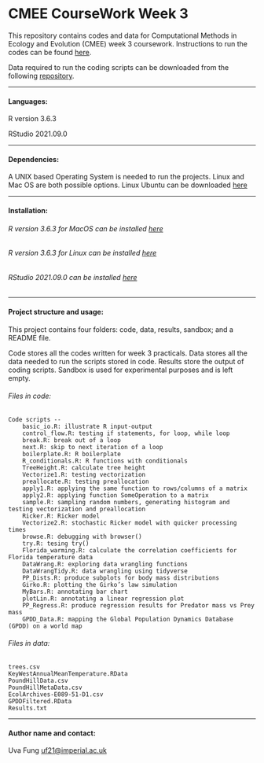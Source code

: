 # CMEE CourseWork Week 3

This repository contains codes and data for Computational Methods in Ecology and Evolution (CMEE) week 3 coursework.
Instructions to run the codes can be found [here](https://mhasoba.github.io/TheMulQuaBio/intro.html).

Data required to run the coding scripts can be downloaded from the following [repository](https://github.com/mhasoba/TheMulQuaBio).

***

#### Languages:
R version 3.6.3

RStudio 2021.09.0

***********
#### Dependencies:
A UNIX based Operating System is needed to run the projects. Linux and Mac OS are both possible options. Linux Ubuntu can be downloaded [here](https://ubuntu.com/)


******************
#### Installation:

###### R version 3.6.3 for MacOS can be installed [here](https://cran.r-project.org/bin/macosx/)
###### R version 3.6.3 for Linux can be installed [here](https://cran.r-project.org/)
###### RStudio 2021.09.0 can be installed [here](https://www.rstudio.com/products/rstudio/download/)

***********

#### Project structure and usage:
This project contains four folders: code, data, results, sandbox; and a README file.

Code stores all the codes written for week 3 practicals. Data stores all the data needed to run the scripts stored in code. Results store the output of coding scripts. Sandbox is used for experimental purposes and is left empty.

###### Files in code:

    Code scripts --
        basic_io.R: illustrate R input-output
        control_flow.R: testing if statements, for loop, while loop
        break.R: break out of a loop
        next.R: skip to next iteration of a loop
        boilerplate.R: R boilerplate
        R_conditionals.R: R functions with conditionals
        TreeHeight.R: calculate tree height
        Vectorize1.R: testing vectorization
        preallocate.R: testing preallocation
        apply1.R: applying the same function to rows/columns of a matrix
        apply2.R: applying function SomeOperation to a matrix
        sample.R: sampling random numbers, generating histogram and testing vectorization and preallocation
        Ricker.R: Ricker model
        Vectorize2.R: stochastic Ricker model with quicker processing times
        browse.R: debugging with browser()
        try.R: tesing try()
        Florida_warming.R: calculate the correlation coefficients for Florida temperature data
        DataWrang.R: exploring data wrangling functions
        DataWrangTidy.R: data wrangling using tidyverse
        PP_Dists.R: produce subplots for body mass distributions
        Girko.R: plotting the Girko’s law simulation
        MyBars.R: annotating bar chart
        plotLin.R: annotating a linear regression plot
        PP_Regress.R: produce regression results for Predator mass vs Prey mass
        GPDD_Data.R: mapping the Global Population Dynamics Database (GPDD) on a world map


###### Files in data:
    trees.csv
    KeyWestAnnualMeanTemperature.RData
    PoundHillData.csv
    PoundHillMetaData.csv
    EcolArchives-E089-51-D1.csv
    GPDDFiltered.RData
    Results.txt


*****************
#### Author name and contact:
Uva Fung uf21@imperial.ac.uk
